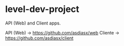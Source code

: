 # level-dev-project
API (Web) and Client apps.

API (Web) -> https://github.com/asdiasx/web
Cliente -> https://github.com/asdiasx/client
